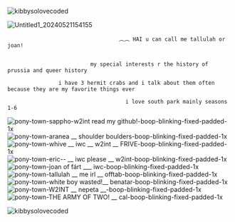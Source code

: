 ![kibbysolovecoded](https://github.com/yaoipaddles/yaoipaddles/assets/169467251/8e83ed01-e4b1-4488-8fe7-1ba37710412b)

![Untitled1_20240521154155](https://github.com/yaoipaddles/yaoipaddles/assets/169467251/4738e9db-8e94-4c0f-80f1-42fb82fcc928)


                                       ︵︵ HAI u can call me tallulah or joan! 


                              my special interests r the history of prussia and queer history 

                    i have 3 hermit crabs and i talk about them often because they are my favorite things ever

                                         i love south park mainly seasons 1-6



![pony-town-sappho-_w2int_ read my github!-boop-blinking-fixed-padded-1x](https://github.com/yaoipaddles/yaoipaddles/assets/169467251/f58e0c06-6cfe-4b4e-8a43-f4e7f471d411)
![pony-town-aranea __ shoulder boulders-boop-blinking-fixed-padded-1x](https://github.com/yaoipaddles/yaoipaddles/assets/169467251/e0ca35ec-f4e9-4f85-9f04-ae27e59dd89e)
![pony-town-whive __ iwc __ w2int __ FRIVE-boop-blinking-fixed-padded-1x](https://github.com/yaoipaddles/yaoipaddles/assets/169467251/5c32103a-f552-4450-ba67-481ef06c93b2)
![pony-town-eric-- __ iwc please __ w2int-boop-blinking-fixed-padded-1x](https://github.com/yaoipaddles/yaoipaddles/assets/169467251/36603213-a010-40e1-970a-49ceceb9cd52)
![pony-town-joan of fárt ___ iwc-boop-blinking-fixed-padded-1x](https://github.com/yaoipaddles/yaoipaddles/assets/169467251/ace41111-beb0-4c9a-9e90-3dc3829d9cee)
![pony-town-tallulah __ me irl __ offtab-boop-blinking-fixed-padded-1x](https://github.com/yaoipaddles/yaoipaddles/assets/169467251/b39a3847-ba80-4a4c-bd83-7866784de2fe)
![pony-town-white boy wasted!__ benatar-boop-blinking-fixed-padded-1x](https://github.com/yaoipaddles/yaoipaddles/assets/169467251/b7d87ffc-7fc4-4e39-8a88-d47e985e1f3b)
![pony-town-W2INT __ nepeta __-boop-blinking-fixed-padded-1x](https://github.com/yaoipaddles/yaoipaddles/assets/169467251/640fe640-2ba8-4f8f-8836-4ccb2956ee9f)
![pony-town-THE ARMY OF TWO! __ cal-boop-blinking-fixed-padded-1x](https://github.com/yaoipaddles/yaoipaddles/assets/169467251/8e76c167-4581-40fc-b8eb-a71980c3f1bd)

![kibbysolovecoded](https://github.com/yaoipaddles/yaoipaddles/assets/169467251/a59be461-fa62-4b84-9eab-c907e59b2e3e)
